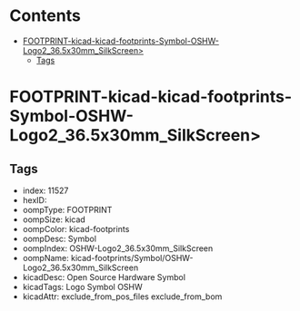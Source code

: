 



Contents
========

* [FOOTPRINT-kicad-kicad-footprints-Symbol-OSHW-Logo2_36.5x30mm_SilkScreen>](#footprint-kicad-kicad-footprints-symbol-oshw-logo2_365x30mm_silkscreen)
	* [Tags](#tags)

# FOOTPRINT-kicad-kicad-footprints-Symbol-OSHW-Logo2_36.5x30mm_SilkScreen>

## Tags

- index: 11527
- hexID: 
- oompType: FOOTPRINT
- oompSize: kicad
- oompColor: kicad-footprints
- oompDesc: Symbol
- oompIndex: OSHW-Logo2_36.5x30mm_SilkScreen
- oompName: kicad-footprints/Symbol/OSHW-Logo2_36.5x30mm_SilkScreen
- kicadDesc: Open Source Hardware Symbol
- kicadTags: Logo Symbol OSHW
- kicadAttr: exclude_from_pos_files exclude_from_bom
